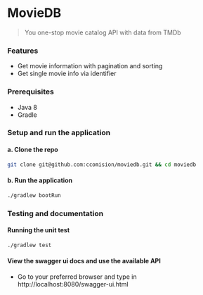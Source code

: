 # MovieDB
> You one-stop movie catalog API with data from TMDb

### Features
- Get movie information with pagination and sorting
- Get single movie info via identifier

### Prerequisites
- Java 8
- Gradle

### Setup and run the application
#### a. Clone the repo
  ```bash
  git clone git@github.com:ccomision/moviedb.git && cd moviedb
  ```

#### b. Run the application
  ```bash
  ./gradlew bootRun
  ```

### Testing and documentation
#### Running the unit test
  ```bash
  ./gradlew test
  ```

#### View the swagger ui docs and use the available API
  - Go to your preferred browser and type in http://localhost:8080/swagger-ui.html
